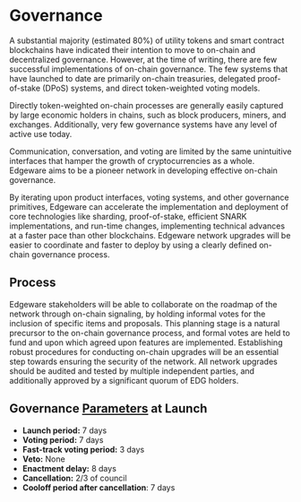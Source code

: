 # Governance

A substantial majority \(estimated 80%\) of utility tokens and smart contract blockchains have indicated their intention to move to on-chain and decentralized governance. However, at the time of writing, there are few successful implementations of on-chain governance. The few systems that have launched to date are primarily on-chain treasuries, delegated proof-of-stake \(DPoS\) systems, and direct token-weighted voting models.

Directly token-weighted on-chain processes are generally easily captured by large economic holders in chains, such as block producers, miners, and exchanges. Additionally, very few governance systems have any level of active use today.

Communication, conversation, and voting are limited by the same unintuitive interfaces that hamper the growth of cryptocurrencies as a whole. Edgeware aims to be a pioneer network in developing effective on-chain governance.

By iterating upon product interfaces, voting systems, and other governance primitives, Edgeware can accelerate the implementation and deployment of core technologies like sharding, proof-of-stake, efficient SNARK implementations, and run-time changes, implementing technical advances at a faster pace than other blockchains. Edgeware network upgrades will be easier to coordinate and faster to deploy by using a clearly defined on-chain governance process.

## Process

Edgeware stakeholders will be able to collaborate on the roadmap of the network through on-chain signaling, by holding informal votes for the inclusion of specific items and proposals. This planning stage is a natural precursor to the on-chain governance process, and formal votes are held to fund and upon which agreed upon features are implemented. Establishing robust procedures for conducting on-chain upgrades will be an essential step towards ensuring the security of the network. All network upgrades should be audited and tested by multiple independent parties, and additionally approved by a significant quorum of EDG holders.

## Governance [Parameters](https://github.com/hicommonwealth/edgeware-documentation/tree/c17b3aced3300999c7d2867c9ce3e04bf55804b3/docs/edgeware-runtime/network-parameters/README.md) at Launch

* **Launch period:** 7 days
* **Voting period:** 7 days
* **Fast-track voting period:** 3 days
* **Veto:** None
* **Enactment delay:** 8 days
* **Cancellation:** 2/3 of council
* **Cooloff period after cancellation**: 7 days

